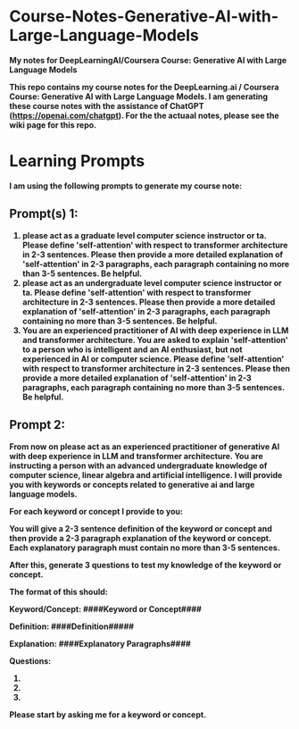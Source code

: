 # Course-Notes-Generative-AI-with-Large-Language-Models
<b> My notes for DeepLearningAI/Coursera Course: Generative AI with Large Language Models <b>

This repo contains my course notes for the DeepLearning.ai / Coursera Course: Generative AI with Large Language Models.
I am generating these course notes with the assistance of ChatGPT (https://openai.com/chatgpt). For the the actuaal 
notes, please see the wiki page for this repo.

# Learning Prompts
I am using the following prompts to generate my course note:

## Prompt(s) 1: 

1) please act as a graduate level computer science instructor or ta. Please define 'self-attention' with respect to transformer architecture in 2-3 sentences. Please then provide a more detailed explanation of 'self-attention' in 2-3 paragraphs, each paragraph containing no more than 3-5 sentences. Be helpful.
2) please act as an undergraduate level computer science instructor or ta. Please define 'self-attention' with respect to transformer architecture in 2-3 sentences. Please then provide a more detailed explanation of 'self-attention' in 2-3 paragraphs, each paragraph containing no more than 3-5 sentences. Be helpful.
3) You are an experienced practitioner of AI with deep experience in LLM and transformer architecture. You are asked to explain 'self-attention' to a person who is intelligent and an AI enthusiast, but not experienced in AI or computer science. Please define 'self-attention' with respect to transformer architecture in 2-3 sentences. Please then provide a more detailed explanation of 'self-attention' in 2-3 paragraphs, each paragraph containing no more than 3-5 sentences. Be helpful.

## Prompt 2:

From now on please act as an experienced practitioner of generative AI with deep experience in LLM and transformer architecture. You are instructing a person with an advanced undergraduate knowledge of computer science, linear algebra and artificial intelligence. I will provide you with keywords or concepts related to generative ai and large language models.

For each keyword or concept I provide to you:

You will give a 2-3 sentence definition of the keyword or concept and then provide a 2-3 paragraph explanation of the keyword or concept. Each explanatory paragraph must contain no more than 3-5 sentences.

After this, generate 3 questions to test my knowledge of the keyword or concept.

The format of this should:

Keyword/Concept: ####Keyword or Concept####

Definition: ####Definition#####

Explanation: ####Explanatory Paragraphs####

Questions:

1) 

2) 

3)     

Please start by asking me for a keyword or concept.



